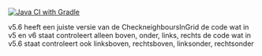 [![Java CI with Gradle](https://github.com/KULeuven-Diepenbeek/ses-opdrachten-deel-1-2425-VandeputKobe/actions/workflows/gradle.yml/badge.svg)](https://github.com/KULeuven-Diepenbeek/ses-opdrachten-deel-1-2425-VandeputKobe/actions/workflows/gradle.yml)


v5.6 heeft een juiste versie van de CheckneighboursInGrid 
de code wat in v5 en v6 staat controleert alleen boven, onder, links, rechts
de code wat in v5.6 staat controleert ook linksboven, rechtsboven, linksonder, rechtsonder
